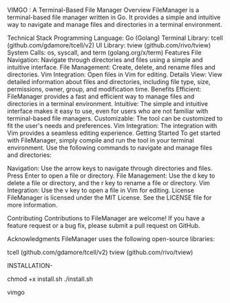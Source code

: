 VIMGO : A Terminal-Based File Manager
Overview
FileManager is a terminal-based file manager written in Go. It provides a simple and intuitive way to navigate and manage files and directories in a terminal environment.

Technical Stack
Programming Language: Go (Golang)
Terminal Library: tcell (github.com/gdamore/tcell/v2)
UI Library: tview (github.com/rivo/tview)
System Calls: os, syscall, and term (golang.org/x/term)
Features
File Navigation: Navigate through directories and files using a simple and intuitive interface.
File Management: Create, delete, and rename files and directories.
Vim Integration: Open files in Vim for editing.
Details View: View detailed information about files and directories, including file type, size, permissions, owner, group, and modification time.
Benefits
Efficient: FileManager provides a fast and efficient way to manage files and directories in a terminal environment.
Intuitive: The simple and intuitive interface makes it easy to use, even for users who are not familiar with terminal-based file managers.
Customizable: The tool can be customized to fit the user's needs and preferences.
Vim Integration: The integration with Vim provides a seamless editing experience.
Getting Started
To get started with FileManager, simply compile and run the tool in your terminal environment. Use the following commands to navigate and manage files and directories:

Navigation: Use the arrow keys to navigate through directories and files. Press Enter to open a file or directory.
File Management: Use the d key to delete a file or directory, and the r key to rename a file or directory.
Vim Integration: Use the v key to open a file in Vim for editing.
License
FileManager is licensed under the MIT License. See the LICENSE file for more information.

Contributing
Contributions to FileManager are welcome! If you have a feature request or a bug fix, please submit a pull request on GitHub.

Acknowledgments
FileManager uses the following open-source libraries:

tcell (github.com/gdamore/tcell/v2)
tview (github.com/rivo/tview)





INSTALLATION-

chmod +x install.sh
./install.sh


vimgo
